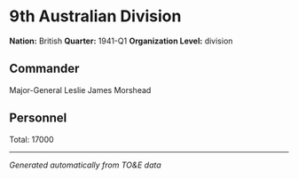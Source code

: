 # 9th Australian Division

**Nation:** British
**Quarter:** 1941-Q1
**Organization Level:** division

## Commander

Major-General Leslie James Morshead

## Personnel

Total: 17000

---
*Generated automatically from TO&E data*
